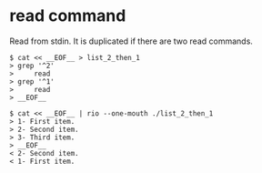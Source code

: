 # read command

Read from stdin. It is duplicated if there are two read commands.

	$ cat << __EOF__ > list_2_then_1
	> grep '^2'
	>     read
	> grep '^1'
	>     read
	> __EOF__

	$ cat << __EOF__ | rio --one-mouth ./list_2_then_1
	> 1- First item.
	> 2- Second item.
	> 3- Third item.
	> __EOF__
	< 2- Second item.
	< 1- First item.
